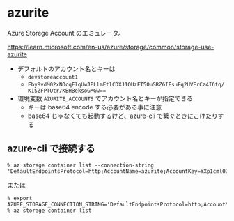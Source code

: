 # azurite

Azure Storege Account のエミュレータ。

https://learn.microsoft.com/en-us/azure/storage/common/storage-use-azurite

- デフォルトのアカウント名とキーは
  - `devstoreaccount1`
  - `Eby8vdM02xNOcqFlqUwJPLlmEtlCDXJ1OUzFT50uSRZ6IFsuFq2UVErCz4I6tq/K1SZFPTOtr/KBHBeksoGMGw==`
- 環境変数 `AZURITE_ACCOUNTS` でアカウント名とキーが指定できる
  - キーは base64 encode する必要がある事に注意
  - base64 じゃなくても起動するけど、azure-cli で繋ぐときにこけたりする

## azure-cli で接続する

```
% az storage container list --connection-string 'DefaultEndpointsProtocol=http;AccountName=azurite;AccountKey=YXp1cml0ZQ==;BlobEndpoint=http://azurite.localhost:10000;'
```

または

```
% export AZURE_STORAGE_CONNECTION_STRING='DefaultEndpointsProtocol=http;AccountName=azurite;AccountKey=YXp1cml0ZQ==;BlobEndpoint=http://127.0.0.1:10000/azurite;'
% az storage container list
```
